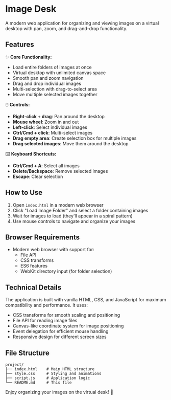 # Image Desk

A modern web application for organizing and viewing images on a virtual desktop with pan, zoom, and drag-and-drop functionality.

## Features

✨ **Core Functionality:**
- Load entire folders of images at once
- Virtual desktop with unlimited canvas space
- Smooth pan and zoom navigation
- Drag and drop individual images
- Multi-selection with drag-to-select area
- Move multiple selected images together

🖱️ **Controls:**
- **Right-click + drag**: Pan around the desktop
- **Mouse wheel**: Zoom in and out
- **Left-click**: Select individual images
- **Ctrl/Cmd + click**: Multi-select images
- **Drag empty area**: Create selection box for multiple images
- **Drag selected images**: Move them around the desktop

⌨️ **Keyboard Shortcuts:**
- **Ctrl/Cmd + A**: Select all images
- **Delete/Backspace**: Remove selected images
- **Escape**: Clear selection

## How to Use

1. Open `index.html` in a modern web browser
2. Click "Load Image Folder" and select a folder containing images
3. Wait for images to load (they'll appear in a spiral pattern)
4. Use mouse controls to navigate and organize your images

## Browser Requirements

- Modern web browser with support for:
  - File API
  - CSS transforms
  - ES6 features
  - WebKit directory input (for folder selection)

## Technical Details

The application is built with vanilla HTML, CSS, and JavaScript for maximum compatibility and performance. It uses:

- CSS transforms for smooth scaling and positioning
- File API for reading image files
- Canvas-like coordinate system for image positioning
- Event delegation for efficient mouse handling
- Responsive design for different screen sizes

## File Structure

```
project/
├── index.html    # Main HTML structure
├── style.css     # Styling and animations  
├── script.js     # Application logic
└── README.md     # This file
```

Enjoy organizing your images on the virtual desk! 📸
